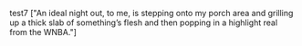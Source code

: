 test7
["An ideal night out, to me, is stepping onto my porch area and grilling up a thick slab of something’s flesh and then popping in a highlight real from the WNBA."]